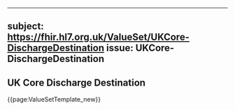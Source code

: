 
---
subject: https://fhir.hl7.org.uk/ValueSet/UKCore-DischargeDestination
issue: UKCore-DischargeDestination
---
## UK Core Discharge Destination

{{page:ValueSetTemplate_new}}
    
